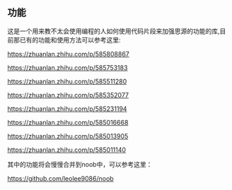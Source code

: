 ## 功能
这是一个用来教不太会使用编程的人如何使用代码片段来加强思源的功能的库,目前那已有的功能和使用方法可以参考这里:

https://zhuanlan.zhihu.com/p/585808867

https://zhuanlan.zhihu.com/p/585753183

https://zhuanlan.zhihu.com/p/585511280

https://zhuanlan.zhihu.com/p/585352077

https://zhuanlan.zhihu.com/p/585231194

https://zhuanlan.zhihu.com/p/585016668

https://zhuanlan.zhihu.com/p/585013905

https://zhuanlan.zhihu.com/p/585011140

其中的功能将会慢慢合并到noob中，可以参考这里：

https://github.com/leolee9086/noob
